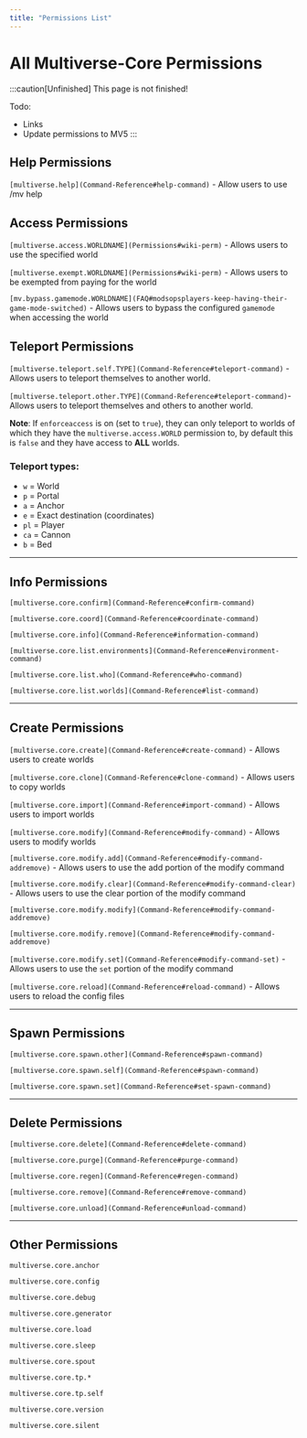 ```yaml
---
title: "Permissions List"
---
```


# All Multiverse-Core Permissions

:::caution[Unfinished]
This page is not finished!

Todo:
 - Links
 - Update permissions to MV5
:::

## Help Permissions
`[multiverse.help](Command-Reference#help-command)`  - Allow users to use /mv help

## Access Permissions
`[multiverse.access.WORLDNAME](Permissions#wiki-perm)` - Allows users to use the specified world

`[multiverse.exempt.WORLDNAME](Permissions#wiki-perm)` - Allows users to be exempted from paying for the world

`[mv.bypass.gamemode.WORLDNAME](FAQ#modsopsplayers-keep-having-their-game-mode-switched)` - Allows users to bypass the configured `gamemode` when accessing the world

## Teleport Permissions
`[multiverse.teleport.self.TYPE](Command-Reference#teleport-command)` - Allows users to teleport themselves to another world.

`[multiverse.teleport.other.TYPE](Command-Reference#teleport-command)`- Allows users to teleport themselves and others to another world.

**Note**: If `enforceaccess` is on (set to `true`), they can only teleport to worlds of which they have the `multiverse.access.WORLD` permission to, by default this is `false` and they have access to **ALL** worlds.

### Teleport types:
- `w` = World
- `p` = Portal
- `a` = Anchor
- `e` = Exact destination (coordinates)
- `pl` = Player
- `ca` = Cannon
- `b` = Bed


---

## Info Permissions
`[multiverse.core.confirm](Command-Reference#confirm-command)`

`[multiverse.core.coord](Command-Reference#coordinate-command)`

`[multiverse.core.info](Command-Reference#information-command)`

`[multiverse.core.list.environments](Command-Reference#environment-command)`

`[multiverse.core.list.who](Command-Reference#who-command)`

`[multiverse.core.list.worlds](Command-Reference#list-command)`


---

## Create Permissions
`[multiverse.core.create](Command-Reference#create-command)` - Allows users to create worlds

`[multiverse.core.clone](Command-Reference#clone-command)` - Allows users to copy worlds

`[multiverse.core.import](Command-Reference#import-command)` - Allows users to import worlds

`[multiverse.core.modify](Command-Reference#modify-command)` - Allows users to modify worlds

`[multiverse.core.modify.add](Command-Reference#modify-command-addremove)` - Allows users to use the add portion of the modify command

`[multiverse.core.modify.clear](Command-Reference#modify-command-clear)` - Allows users to use the clear portion of the modify command

`[multiverse.core.modify.modify](Command-Reference#modify-command-addremove)`

`[multiverse.core.modify.remove](Command-Reference#modify-command-addremove)`

`[multiverse.core.modify.set](Command-Reference#modify-command-set)` - Allows users to use the `set` portion of the modify command

`[multiverse.core.reload](Command-Reference#reload-command)` - Allows users to reload the config files


---

## Spawn Permissions
`[multiverse.core.spawn.other](Command-Reference#spawn-command)`

`[multiverse.core.spawn.self](Command-Reference#spawn-command)`

`[multiverse.core.spawn.set](Command-Reference#set-spawn-command)`


---

## Delete Permissions
`[multiverse.core.delete](Command-Reference#delete-command)`

`[multiverse.core.purge](Command-Reference#purge-command)`

`[multiverse.core.regen](Command-Reference#regen-command)`

`[multiverse.core.remove](Command-Reference#remove-command)`

`[multiverse.core.unload](Command-Reference#unload-command)`


---

## Other Permissions
`multiverse.core.anchor`

`multiverse.core.config`

`multiverse.core.debug`

`multiverse.core.generator`

`multiverse.core.load`

`multiverse.core.sleep`

`multiverse.core.spout`

`multiverse.core.tp.*`

`multiverse.core.tp.self`

`multiverse.core.version`

`multiverse.core.silent`
